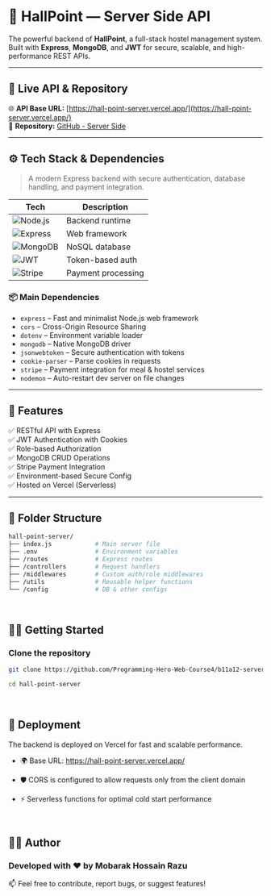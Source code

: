 # 🏢 HallPoint — Server Side API

The powerful backend of **HallPoint**, a full-stack hostel management system.  
Built with **Express**, **MongoDB**, and **JWT** for secure, scalable, and high-performance REST APIs.

---

## 🔗 Live API & Repository

🌐 **API Base URL:** [https://hall-point-server.vercel.app/](https://hall-point-server.vercel.app/)  
📁 **Repository:** [GitHub - Server Side](https://github.com/Programming-Hero-Web-Course4/b11a12-server-side-mdmhrz)

---

## ⚙️ Tech Stack & Dependencies

> A modern Express backend with secure authentication, database handling, and payment integration.

| Tech                     | Description                              |
|--------------------------|------------------------------------------|
| ![Node.js](https://img.shields.io/badge/Node.js-339933?logo=node.js&logoColor=white&style=for-the-badge) | Backend runtime |
| ![Express](https://img.shields.io/badge/Express.js-000000?logo=express&logoColor=white&style=for-the-badge) | Web framework |
| ![MongoDB](https://img.shields.io/badge/MongoDB-47A248?logo=mongodb&logoColor=white&style=for-the-badge) | NoSQL database |
| ![JWT](https://img.shields.io/badge/JWT-000000?logo=jsonwebtokens&logoColor=white&style=for-the-badge) | Token-based auth |
| ![Stripe](https://img.shields.io/badge/Stripe-6772E5?logo=stripe&logoColor=white&style=for-the-badge) | Payment processing |

### 📦 Main Dependencies

- `express` – Fast and minimalist Node.js web framework  
- `cors` – Cross-Origin Resource Sharing  
- `dotenv` – Environment variable loader  
- `mongodb` – Native MongoDB driver  
- `jsonwebtoken` – Secure authentication with tokens  
- `cookie-parser` – Parse cookies in requests  
- `stripe` – Payment integration for meal & hostel services  
- `nodemon` – Auto-restart dev server on file changes

---

## 🚀 Features

✅ RESTful API with Express  
✅ JWT Authentication with Cookies  
✅ Role-based Authorization  
✅ MongoDB CRUD Operations  
✅ Stripe Payment Integration  
✅ Environment-based Secure Config  
✅ Hosted on Vercel (Serverless)

---

## 📁 Folder Structure

```bash
hall-point-server/
├── index.js            # Main server file
├── .env                # Environment variables
├── /routes             # Express routes
├── /controllers        # Request handlers
├── /middlewares        # Custom auth/role middlewares
├── /utils              # Reusable helper functions
└── /config             # DB & other configs
```

<br>

## 🧑‍💻 Getting Started

### Clone the repository
```bash
git clone https://github.com/Programming-Hero-Web-Course4/b11a12-server-side-mdmhrz

cd hall-point-server
```

<br>

## 🚀 Deployment
The backend is deployed on Vercel for fast and scalable performance.

- 🌍 Base URL: https://hall-point-server.vercel.app/

- 🛡️ CORS is configured to allow requests only from the client domain

- ⚡ Serverless functions for optimal cold start performance

<br>

## 👨‍💻 Author
### Developed with ❤️ by Mobarak Hossain Razu
📫 Feel free to contribute, report bugs, or suggest features!


